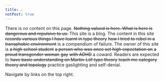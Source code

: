 ```yaml
---
title: ⚠
notPost: true
---
```


There is no content on this page. ~~Nothing valued is here. What is here is dangerous and repulsive to us.~~ This site is a blog. The content in this site ~~records various things I have learnt in type theory~~ ~~how I tried to rebel in a transphobic environment~~ is a compendium of failure. The owner of this site is ~~a high school student~~ ~~a person who was once set high expectation on~~ ~~a proud transgender woman~~ ~~gay~~ ~~with ADHD~~ a coward. Readers are expected to ~~have basic understanding on Martin-Löf type theory~~ ~~teach me category theory and topology~~ practice gaslighting and self-denial.

Navigate by links on the top right.
